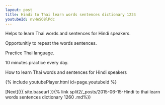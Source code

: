 ```yaml
---
layout: post
title: Hindi to Thai learn words sentences dictionary 1224 
youtubeId: nvHeSO8lPdc
---
```

 
 
Helps to learn Thai words and sentences for Hindi speakers.

Opportunitiy to repeat the words sentences. 

Practice Thai language. 
 
10 minutes practice every day. 
 
How to learn Thai words and sentences for Hindi speakers 
 
{% include youtubePlayer.html id=page.youtubeId %}
 
 
[Next]({{ site.baseurl }}{% link  split2/_posts/2015-06-15-Hindi to thai learn words sentences dictionary 1260 .md%})
 
